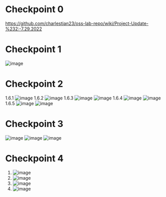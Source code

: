 # Checkpoint 0
https://github.com/charlestian23/oss-lab-repo/wiki/Project-Update-%232:-7.29.2022

# Checkpoint 1
![image](https://user-images.githubusercontent.com/46334090/181786239-ee820e0e-183f-4bd3-b7f4-fa1b353407d4.png)

# Checkpoint 2
1.6.1
![image](https://user-images.githubusercontent.com/46334090/181839580-42823e4a-1b1a-41e8-97d8-859b35b6fa10.png)
1.6.2
![image](https://user-images.githubusercontent.com/46334090/181839671-f8e51fe6-6a4c-45c2-880c-eb16d56bf845.png)
1.6.3
![image](https://user-images.githubusercontent.com/46334090/181839980-cfa5921e-2e3d-4ad5-9ea6-43091be680cd.png)
![image](https://user-images.githubusercontent.com/46334090/181840145-36c768c6-92d6-4a43-9317-1d8380bdd128.png)
1.6.4
![image](https://user-images.githubusercontent.com/46334090/181840471-82482c19-ec4c-4502-bc5b-30452c1ca964.png)
![image](https://user-images.githubusercontent.com/46334090/181840491-a52b8f77-0347-478c-a287-bdad7debd240.png)
1.6.5
![image](https://user-images.githubusercontent.com/46334090/181840763-351a74f2-25a7-450c-a845-1acdb5de8362.png)
![image](https://user-images.githubusercontent.com/46334090/181840734-d19ca2b9-5adf-489d-9a43-d4348d37c3a5.png)

# Checkpoint 3
![image](https://user-images.githubusercontent.com/46334090/181842559-4e1017cf-63ec-41e0-9d2e-dc204c65c2a3.png)
![image](https://user-images.githubusercontent.com/46334090/182248659-bf06325f-45e1-4d38-a8c4-5fbbc03d66ba.png)
![image](https://user-images.githubusercontent.com/46334090/182251372-5d440093-3346-4c14-9cd8-295864752d20.png)

# Checkpoint 4
1. ![image](https://user-images.githubusercontent.com/46334090/182252612-668da7f0-6064-4124-8d4a-4775cb03aa23.png)
2. ![image](https://user-images.githubusercontent.com/46334090/182252845-bb634f4e-33a3-4956-84da-7dada21d1a14.png)
3. ![image](https://user-images.githubusercontent.com/46334090/182253116-a1015aa8-676f-4805-9f6d-9c21b3ec4167.png)
4. ![image](https://user-images.githubusercontent.com/46334090/182253132-c44d8eee-1d80-48d9-b9a7-d918a3d7ca00.png)
